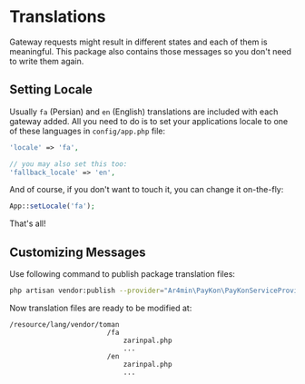 # Translations

Gateway requests might result in different states and each of them is meaningful. This package also contains those messages so you don't need to write them again.

## Setting Locale

Usually `fa` (Persian) and `en` (English) translations are included with each gateway added.
All you need to do is to set your applications locale to one of these languages in `config/app.php` file:
```php
'locale' => 'fa',

// you may also set this too:
'fallback_locale' => 'en',
```

And of course, if you don't want to touch it, you can change it on-the-fly:
```php
App::setLocale('fa');
```

That's all! 

## Customizing Messages

Use following command to publish package translation files:
```bash
php artisan vendor:publish --provider="Ar4min\PayKon\PayKonServiceProvider" --tag=lang
```

Now translation files are ready to be modified at:

```
/resource/lang/vendor/toman
                        /fa
                            zarinpal.php
                            ...
                        /en
                            zarinpal.php
                            ...
```
